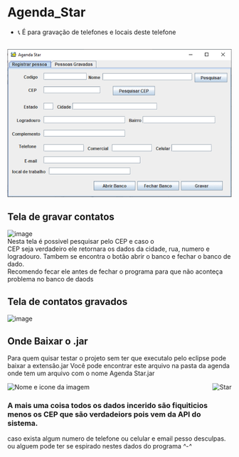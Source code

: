 # Agenda_Star
- 📞 É para gravação de telefones e locais deste telefone
##
<img aling="center" alt="AgendaG" src="https://github.com/GeovannaGame1YT/Agenda_Star/blob/407748b976174895e1a9b30a325fef3f417be4b1/Telas%20Agenda%20Star.gif">

## Tela de gravar contatos
![image](https://user-images.githubusercontent.com/90795502/158676897-1cb697a7-880f-46fe-a2c3-34ecef40d65e.png)
<br> Nesta tela é possivel pesquisar pelo CEP e caso o <br>
CEP seja verdadeiro ele retornara os dados da cidade, rua, numero e logradouro.
Tambem se encontra o botão abrir o banco e fechar o banco de dado. 
<br> Recomendo fecar ele antes de fechar o programa para que não aconteça problema no banco de daods

## Tela de contatos gravados
![image](https://user-images.githubusercontent.com/90795502/158677008-9f28d68e-f969-479f-99b5-189648994f65.png)

## Onde Baixar o .jar
Para quem quisar testar o projeto sem ter que executalo pelo eclipse pode baixar a extensão.jar
Você pode encontrar este arquivo na pasta da agenda onde tem um arquivo com o nome Agenda Star.jar 

![Nome e icone da imagem](https://user-images.githubusercontent.com/90795502/142729320-f8978a97-b780-48a1-ac53-e055e939ffcf.PNG)
<img align="right" alt="Star" src="https://user-images.githubusercontent.com/90795502/142729320-f8978a97-b780-48a1-ac53-e055e939ffcf.PNG">

### A mais uma coisa todos os dados incerido são fiquiticios menos os CEP que são verdadeiors pois vem da API do sistema. 
caso exista algum numero de telefone ou celular e email pesso desculpas.<br>
ou alguem pode ter se espirado nestes dados do programa *^-^*
